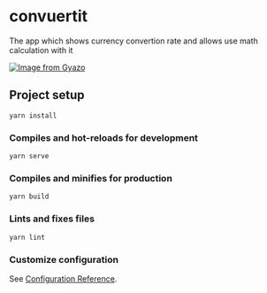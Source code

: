 # convuertit
The app which shows currency convertion rate and allows use math calculation with it

[![Image from Gyazo](https://i.gyazo.com/ab778e36c7cae1926fb7c275c6fb8d4b.gif)](https://gyazo.com/ab778e36c7cae1926fb7c275c6fb8d4b)


## Project setup
```
yarn install
```

### Compiles and hot-reloads for development
```
yarn serve
```

### Compiles and minifies for production
```
yarn build
```

### Lints and fixes files
```
yarn lint
```

### Customize configuration
See [Configuration Reference](https://cli.vuejs.org/config/).
